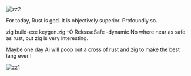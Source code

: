 ![zz2](https://github.com/user-attachments/assets/e54f4c9f-843b-4ae3-85b3-515c673b739e)


For today, Rust is god. It is objectively superior. Profoundly so. 


zig build-exe keygen.zig -O ReleaseSafe -dynamic    No where near as safe as rust, but zig is very interesting. 

Maybe one day Ai will poop out a cross of rust and zig to make the best lang ever ! 




![zz1](https://github.com/user-attachments/assets/26522f0b-7f6e-43b8-9298-d24958cd6ec4)
